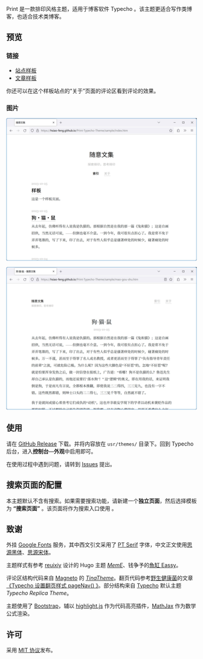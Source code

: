 Print 是一款排印风格主题，适用于博客软件 Typecho 。该主题更适合写作类博客，也适合技术类博客。

## 预览

### 链接

- [站点样板][1]
- [文章样板][2]

你还可以在这个样板站点的“关于”页面的评论区看到评论的效果。

### 图片

![主页预览][3]

![正文预览][4]

## 使用

请在 [GitHub Release][5] 下载。并将内容放在 `usr/themes/` 目录下。回到 Typecho 后台，进入**控制台**—**外观**中启用即可。

在使用过程中遇到问题，请转到 [Issues][6] 提出。

## 搜索页面的配置

本主题默认不含有搜索。如果需要搜索功能，请新建一个**独立页面**，然后选择模板为 **“搜索页面”** 。该页面将作为搜索入口使用 。

## 致谢

外挂 [Google Fonts][7] 服务，其中西文引文采用了 [PT Serif][8] 字体，中文正文使用[思源黑体][9]、[思源宋体][10]。

主题样式有参考 [reuixiy][11] 设计的 Hugo 主题 [*MemE*][12]、钱争予的[魚缸 Eassy][13]。

评论区结构代码来自 [Magneto][14] 的 [*TinaTheme*][15]。翻页代码参考[野生健康菌][16]的文章[《Typecho 设置翻页样式 pageNav() 》][17]。部分结构来自 [Typecho][18] 默认主题 *Typecho Replica Theme*。

主题使用了 [Bootstrap][19]，辅以 [highlight.js][20] 作为代码高亮插件，[MathJax][21] 作为数学公式渲染。

## 许可

采用 [MIT 协议][22]发布。


  [1]: https://hsiao-feng.github.io/Print-Typecho-Theme/sample/index.htm
  [2]: https://hsiao-feng.github.io/Print-Typecho-Theme/sample/sample.htm
  [3]: sample/screenshot.jpg
  [4]: sample/article.jpg
  [5]: https://github.com/Hsiao-Feng/Print-Typecho-Theme/releases
  [6]: https://github.com/Hsiao-Feng/Print-Typecho-Theme/issues
  [7]: https://fonts.google.com
  [8]: https://fonts.google.com/specimen/PT+Serif/about
  [9]: https://fonts.google.com/noto/specimen/Noto+Sans+SC/about?noto.query=Noto%20Sans%20SC
  [10]: https://fonts.google.com/noto/specimen/Noto+Serif+SC/about?noto.query=Noto%20Serif%20SC
  [11]: https://io-oi.me/
  [12]: https://github.com/reuixiy/hugo-theme-meme
  [13]: https://poisson.laerhsif.com/
  [14]: https://fmcf.cc/
  [15]: https://github.com/ouyangyanhuo/TinaTheme
  [16]: https://www.mytime.fun/
  [17]: https://www.mytime.fun/index.php/archives/7/
  [18]: http://typecho.org
  [19]: https://getbootstrap.com/
  [20]: https://highlightjs.org/
  [21]: https://mathjax.org
  [22]: https://github.com/Hsiao-Feng/Print-Typecho-Theme/blob/main/LICENSE

